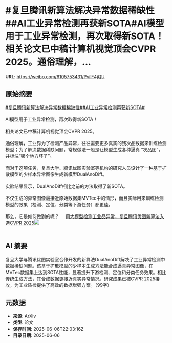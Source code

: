 # #复旦腾讯新算法解决异常数据稀缺性##AI工业异常检测再获新SOTA#AI模型用于工业异常检测，再次取得新SOTA！相关论文已中稿计算机视觉顶会CVPR 2025。通俗理解，...

**URL**: https://weibo.com/6105753431/PvilF4jQU

## 原始摘要

<a href="https://m.weibo.cn/search?containerid=231522type%3D1%26t%3D10%26q%3D%23%E5%A4%8D%E6%97%A6%E8%85%BE%E8%AE%AF%E6%96%B0%E7%AE%97%E6%B3%95%E8%A7%A3%E5%86%B3%E5%BC%82%E5%B8%B8%E6%95%B0%E6%8D%AE%E7%A8%80%E7%BC%BA%E6%80%A7%23&amp;extparam=%23%E5%A4%8D%E6%97%A6%E8%85%BE%E8%AE%AF%E6%96%B0%E7%AE%97%E6%B3%95%E8%A7%A3%E5%86%B3%E5%BC%82%E5%B8%B8%E6%95%B0%E6%8D%AE%E7%A8%80%E7%BC%BA%E6%80%A7%23" data-hide=""><span class="surl-text">#复旦腾讯新算法解决异常数据稀缺性#</span></a><a href="https://m.weibo.cn/search?containerid=231522type%3D1%26t%3D10%26q%3D%23AI%E5%B7%A5%E4%B8%9A%E5%BC%82%E5%B8%B8%E6%A3%80%E6%B5%8B%E5%86%8D%E8%8E%B7%E6%96%B0SOTA%23&amp;extparam=%23AI%E5%B7%A5%E4%B8%9A%E5%BC%82%E5%B8%B8%E6%A3%80%E6%B5%8B%E5%86%8D%E8%8E%B7%E6%96%B0SOTA%23" data-hide=""><span class="surl-text">#AI工业异常检测再获新SOTA#</span></a><br><br>AI模型用于工业异常检测，再次取得新SOTA！<br><br>相关论文已中稿计算机视觉顶会CVPR 2025。<br><br>通俗理解，工业界为了检测产品异常，往往需要更多真实的残次品数据来训练检测模型；为了解决数据稀缺问题，常规做法一般是让模型生成各种逼真 “次品图”，并标注“哪个地方坏了”。<br><br>而对于这项任务，复旦大学、腾讯优图实验室等机构的研究人员设计了一种基于扩散模型的少样本异常图像生成新模型DualAnoDiff。<br><br>实验结果显示，DualAnoDiff相比之前的方法取得了新SOTA。<br><br>不仅生成的异常图像最接近原始数据集MVTec中的情形，而且实际用来训练检测模型的效果（检测、定位、分类等下游任务）都更佳。<br><br>那么，它是如何做到的呢？ <a href="https://weibo.com/ttarticle/p/show?id=2309405174587029061963" data-hide=""><span class="url-icon"><img style="width: 1rem;height: 1rem" src="https://h5.sinaimg.cn/upload/2015/09/25/3/timeline_card_small_article_default.png" referrerpolicy="no-referrer"></span><span class="surl-text">用大模型检测工业品异常，复旦腾讯优图新算法入选CVPR 2025</span></a><img style="" src="https://tvax3.sinaimg.cn/large/006Fd7o3gy1i25q17hdyfj30rs0fmwgx.jpg" referrerpolicy="no-referrer"><br><br>

## AI 摘要

复旦大学与腾讯优图实验室合作开发的新算法DualAnoDiff解决了工业异常检测中数据稀缺问题。该基于扩散模型的少样本生成方法能合成逼真异常图像，在MVTec数据集上达到SOTA性能，显著提升下游检测、定位和分类任务效果。相比传统生成方法，其合成数据更接近真实异常情况。研究成果已被CVPR 2025接收，为工业质检提供了高效的数据增强方案。（99字）

## 元数据

- **来源**: ArXiv
- **类型**: 论文
- **保存时间**: 2025-06-06T22:03:16Z
- **目录日期**: 2025-06-06
